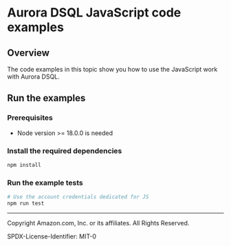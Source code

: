 # Aurora DSQL JavaScript code examples

## Overview

The code examples in this topic show you how to use the JavaScript work with Aurora DSQL. 

## Run the examples

### Prerequisites

* Node version >= 18.0.0 is needed

### Install the required dependencies

```sh
npm install
```

### Run the example tests

```sh
# Use the account credentials dedicated for JS
npm run test
```

---

Copyright Amazon.com, Inc. or its affiliates. All Rights Reserved. 

SPDX-License-Identifier: MIT-0